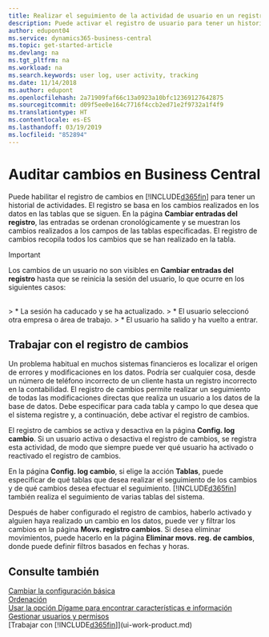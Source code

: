 ```yaml
---
title: Realizar el seguimiento de la actividad de usuario en un registro de cambios | Documentos de Microsoft
description: Puede activar el registro de usuario para tener un historial de los cambios realizados en los datos de las tablas de las que se hace el seguimiento.
author: edupont04
ms.service: dynamics365-business-central
ms.topic: get-started-article
ms.devlang: na
ms.tgt_pltfrm: na
ms.workload: na
ms.search.keywords: user log, user activity, tracking
ms.date: 11/14/2018
ms.author: edupont
ms.openlocfilehash: 2a71909faf66c13a0923a10bfc12369127642875
ms.sourcegitcommit: d09f5ee0e164c7716f4ccb2ed71e2f9732a1f4f9
ms.translationtype: HT
ms.contentlocale: es-ES
ms.lasthandoff: 03/19/2019
ms.locfileid: "852894"
---
```

# <a name="auditing-changes-in-business-central"></a>Auditar cambios en Business Central

Puede habilitar el registro de cambios en [!INCLUDE[d365fin](includes/d365fin_md.md)] para tener un historial de actividades. El registro se basa en los cambios realizados en los datos en las tablas que se siguen. En la página **Cambiar entradas del registro**, las entradas se ordenan cronológicamente y se muestran los cambios realizados a los campos de las tablas especificadas. El registro de cambios recopila todos los cambios que se han realizado en la tabla.

> [!Important]
> Los cambios de un usuario no son visibles en **Cambiar entradas del registro** hasta que se reinicia la sesión del usuario, lo que ocurre en los siguientes casos:
<br />
> * La sesión ha caducado y se ha actualizado.
> * El usuario seleccionó otra empresa o área de trabajo.
> * El usuario ha salido y ha vuelto a entrar.

## <a name="working-with-the-change-log"></a>Trabajar con el registro de cambios

Un problema habitual en muchos sistemas financieros es localizar el origen de errores y modificaciones en los datos. Podría ser cualquier cosa, desde un número de teléfono incorrecto de un cliente hasta un registro incorrecto en la contabilidad. El registro de cambios permite realizar un seguimiento de todas las modificaciones directas que realiza un usuario a los datos de la base de datos. Debe especificar para cada tabla y campo lo que desea que el sistema registre y, a continuación, debe activar el registro de cambios.  

El registro de cambios se activa y desactiva en la página **Config. log cambio**. Si un usuario activa o desactiva el registro de cambios, se registra esta actividad, de modo que siempre puede ver qué usuario ha activado o reactivado el registro de cambios.

En la página **Config. log cambio**, si elige la acción **Tablas**, puede especificar de qué tablas que desea realizar el seguimiento de los cambios y de qué cambios desea efectuar el seguimiento. [!INCLUDE[d365fin](includes/d365fin_md.md)] también realiza el seguimiento de varias tablas del sistema.

Después de haber configurado el registro de cambios, haberlo activado y alguien haya realizado un cambio en los datos, puede ver y filtrar los cambios en la página **Movs. registro cambios**. Si desea eliminar movimientos, puede hacerlo en la página **Eliminar movs. reg. de cambios**, donde puede definir filtros basados en fechas y horas.  

## <a name="see-also"></a>Consulte también
[Cambiar la configuración básica](ui-change-basic-settings.md)  
[Ordenación](ui-sorting.md)  
[Usar la opción Dígame para encontrar características e información](ui-search.md)  
[Gestionar usuarios y permisos](ui-how-users-permissions.md)    
[Trabajar con [!INCLUDE[d365fin](includes/d365fin_md.md)]](ui-work-product.md)  
